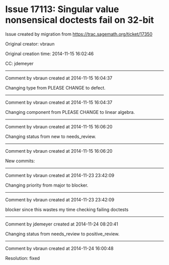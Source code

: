 # Issue 17113: Singular value nonsensical doctests fail on 32-bit

Issue created by migration from https://trac.sagemath.org/ticket/17350

Original creator: vbraun

Original creation time: 2014-11-15 16:02:46

CC:  jdemeyer




---

Comment by vbraun created at 2014-11-15 16:04:37

Changing type from PLEASE CHANGE to defect.


---

Comment by vbraun created at 2014-11-15 16:04:37

Changing component from PLEASE CHANGE to linear algebra.


---

Comment by vbraun created at 2014-11-15 16:06:20

Changing status from new to needs_review.


---

Comment by vbraun created at 2014-11-15 16:06:20

New commits:


---

Comment by vbraun created at 2014-11-23 23:42:09

Changing priority from major to blocker.


---

Comment by vbraun created at 2014-11-23 23:42:09

blocker since this wastes my time checking failing doctests


---

Comment by jdemeyer created at 2014-11-24 08:20:41

Changing status from needs_review to positive_review.


---

Comment by vbraun created at 2014-11-24 16:00:48

Resolution: fixed
